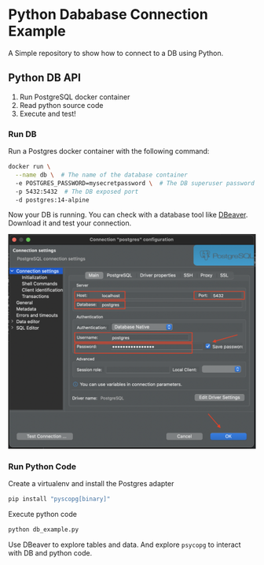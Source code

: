 # Python Dababase Connection Example

A Simple repository to show how to connect to a DB using Python.

## Python DB API

1. Run PostgreSQL docker container
2. Read python source code
3. Execute and test!

### Run DB

Run a Postgres docker container with the following command:

```bash
docker run \
  --name db \  # The name of the database container
  -e POSTGRES_PASSWORD=mysecretpassword \  # The DB superuser password
  -p 5432:5432  # The DB exposed port
  -d postgres:14-alpine
```

Now your DB is running. 
You can check with a database tool like [DBeaver](https://dbeaver.io/). Download it
and test your connection.

![DBeaver Connection Example](/assets/img/dbeaver-connection-example.png)

### Run Python Code

Create a virtualenv and install the Postgres adapter

```bash
pip install "pyscopg[binary]"
```

Execute python code

```bash
python db_example.py
```

Use DBeaver to explore tables and data. And explore `psycopg` to interact with DB and 
python code. 